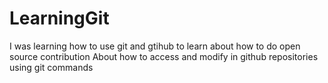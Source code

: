# LearningGit
I was learning how to use git and gtihub to learn about how to do open source contribution
About how to access and modify in github repositories using git commands 
